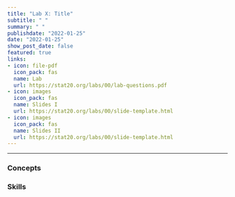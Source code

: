 ```yaml
---
title: "Lab X: Title"
subtitle: " "
summary: " "
publishdate: "2022-01-25"
date: "2022-01-25"
show_post_date: false
featured: true
links:
- icon: file-pdf
  icon_pack: fas
  name: Lab
  url: https://stat20.org/labs/00/lab-questions.pdf
- icon: images
  icon_pack: fas
  name: Slides I
  url: https://stat20.org/labs/00/slide-template.html
- icon: images
  icon_pack: fas
  name: Slides II
  url: https://stat20.org/labs/00/slide-template.html
---
```




* * *

### Concepts


### Skills



<!--## Additional Readings
- John Arbuthnot's Manuscript ([original](https://royalsocietypublishing.org/doi/pdf/10.1098/rstl.1710.0011), [transcribed](https://www.york.ac.uk/depts/maths/histstat/arbuthnot.pdf)). Originally entitled *An argument for divine providence, taken from the constant regularity observ'd in the births of both sexes.*, his publication in the proceedings of the Royal Society in 1710 stand out as much for the theogical argument that he makes prescient statistical methods.-->